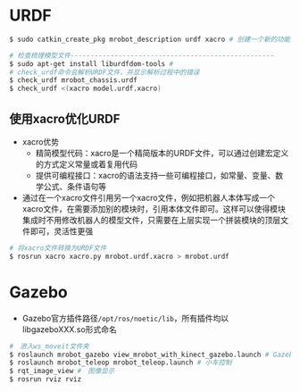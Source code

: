 # URDF

```bash
$ sudo catkin_create_pkg mrobot_description urdf xacro # 创建一个新的功能包

# 检查梳理模型文件---------------------------------------------------
$ sudo apt-get install liburdfdom-tools # 
# check_urdf命令会解析URDF文件，并显示解析过程中的错误
$ check_urdf mrobot_chassis.urdf 
$ check_urdf <(xacro model.urdf.xacro)
```

## 使用xacro优化URDF

+ xacro优势
  + 精简模型代码：xacro是一个精简版本的URDF文件，可以通过创建宏定义的方式定义常量或着复用代码
  + 提供可编程接口：xacro的语法支持一些可编程接口，如常量、变量、数学公式、条件语句等
+ 通过在一个xacro文件引用另一个xacro文件，例如把机器人本体写成一个xacro文件，在需要添加别的模块时，引用本体文件即可。这样可以使得模块集成时不用修改机器人的模型文件，只需要在上层实现一个拼装模块的顶层文件即可，灵活性更强

```bash
# 将xacro文件转换为URDF文件
$ rosrun xacro xacro.py mrobot.urdf.xacro > mrobot.urdf 
```

# Gazebo

+ Gazebo官方插件路径`/opt/ros/noetic/lib`，所有插件均以libgazeboXXX.so形式命名

```bash
#　进入ws_moveit文件夹
$ roslaunch mrobot_gazebo view_mrobot_with_kinect_gazebo.launch # Gazebo初始化小车场景
$ roslaunch mrobot_teleop mrobot_teleop.launch # 小车控制
$ rqt_image_view #　图像显示
$ rosrun rviz rviz
```

